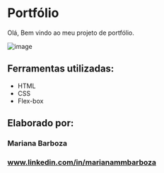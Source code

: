 # Portfólio
Olá, Bem vindo ao meu projeto de portfólio.

![image](https://github.com/user-attachments/assets/0946bb78-18e0-4121-bfd6-3223354221d8)


## Ferramentas utilizadas:
* HTML
* CSS
* Flex-box

## Elaborado por:
### Mariana Barboza
### www.linkedin.com/in/marianammbarboza

